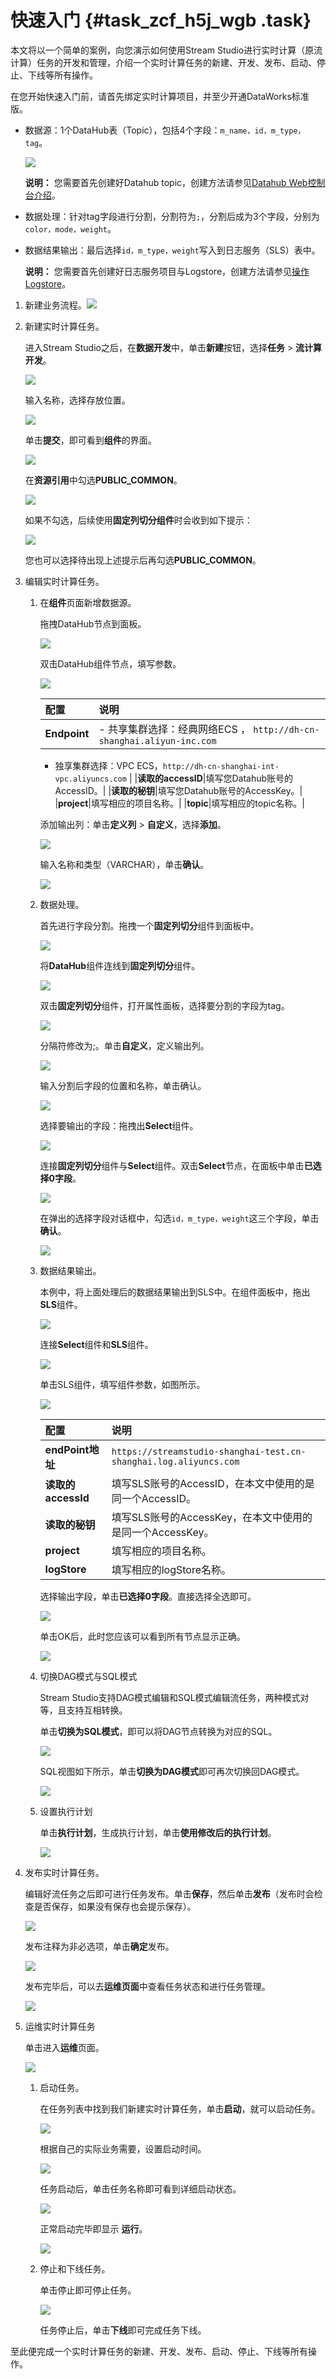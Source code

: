 # 快速入门 {#task_zcf_h5j_wgb .task}

本文将以一个简单的案例，向您演示如何使用Stream Studio进行实时计算（原流计算）任务的开发和管理，介绍一个实时计算任务的新建、开发、发布、启动、停止、下线等所有操作。

在您开始快速入门前，请首先绑定实时计算项目，并至少开通DataWorks标准版。

-   数据源：1个DataHub表（Topic），包括4个字段：`m_name，id，m_type，tag`。

    ![](http://static-aliyun-doc.oss-cn-hangzhou.aliyuncs.com/assets/img/129966/156388133052670_zh-CN.png)

    **说明：** 您需要首先创建好Datahub topic，创建方法请参见[Datahub Web控制台介绍](https://help.aliyun.com/document_detail/47448.html)。

-   数据处理：针对tag字段进行分割，分割符为`;`，分割后成为3个字段，分别为`color，mode，weight`。
-   数据结果输出：最后选择`id，m_type，weight`写入到日志服务（SLS）表中。

    **说明：** 您需要首先创建好日志服务项目与Logstore，创建方法请参见[操作Logstore](../../../../cn.zh-CN/用户指南/准备工作/操作Logstore.md#)。


1.  新建业务流程。![](http://static-aliyun-doc.oss-cn-hangzhou.aliyuncs.com/assets/img/129966/156388133152542_zh-CN.png)


2.  新建实时计算任务。 

    进入Stream Studio之后，在**数据开发**中，单击**新建**按钮，选择**任务** \> **流计算开发**。

    ![](http://static-aliyun-doc.oss-cn-hangzhou.aliyuncs.com/assets/img/129966/156388133139372_zh-CN.png)

    输入名称，选择存放位置。

    ![](http://static-aliyun-doc.oss-cn-hangzhou.aliyuncs.com/assets/img/129966/156388133139373_zh-CN.png)

    单击**提交**，即可看到**组件**的界面。

    ![](http://static-aliyun-doc.oss-cn-hangzhou.aliyuncs.com/assets/img/129966/156388133139374_zh-CN.png)

    在**资源引用**中勾选**PUBLIC\_COMMON**。

    ![](http://static-aliyun-doc.oss-cn-hangzhou.aliyuncs.com/assets/img/129966/156388133139375_zh-CN.png)

    如果不勾选，后续使用**固定列切分组件**时会收到如下提示：

    ![](http://static-aliyun-doc.oss-cn-hangzhou.aliyuncs.com/assets/img/129966/156388133139376_zh-CN.png)

    您也可以选择待出现上述提示后再勾选**PUBLIC\_COMMON**。

3.  编辑实时计算任务。 
    1.  在**组件**页面新增数据源。 

        拖拽DataHub节点到面板。

        ![](http://static-aliyun-doc.oss-cn-hangzhou.aliyuncs.com/assets/img/129966/156388133139383_zh-CN.png)

        双击DataHub组件节点，填写参数。

        ![](http://static-aliyun-doc.oss-cn-hangzhou.aliyuncs.com/assets/img/129966/156388133239384_zh-CN.png)

        |配置|说明|
        |:-|:-|
        |**Endpoint**|         -   共享集群选择：经典网络ECS ， `http://dh-cn-shanghai.aliyun-inc.com`
        -   独享集群选择：VPC ECS，`http://dh-cn-shanghai-int-vpc.aliyuncs.com`
 |
        |**读取的accessID**|填写您Datahub账号的AccessID。|
        |**读取的秘钥**|填写您Datahub账号的AccessKey。|
        |**project**|填写相应的项目名称。|
        |**topic**|填写相应的topic名称。|

        添加输出列：单击**定义列** \> **自定义**，选择**添加**。

        ![](http://static-aliyun-doc.oss-cn-hangzhou.aliyuncs.com/assets/img/129966/156388133239388_zh-CN.png)

        输入名称和类型（VARCHAR），单击**确认**。

        ![](http://static-aliyun-doc.oss-cn-hangzhou.aliyuncs.com/assets/img/129966/156388133239390_zh-CN.png)

    2.  数据处理。 

        首先进行字段分割。拖拽一个**固定列切分**组件到面板中。

        ![](http://static-aliyun-doc.oss-cn-hangzhou.aliyuncs.com/assets/img/129966/156388133239391_zh-CN.png)

        将**DataHub**组件连线到**固定列切分**组件。

        ![](http://static-aliyun-doc.oss-cn-hangzhou.aliyuncs.com/assets/img/129966/156388133239392_zh-CN.png)

        双击**固定列切分**组件，打开属性面板，选择要分割的字段为tag。

        ![](http://static-aliyun-doc.oss-cn-hangzhou.aliyuncs.com/assets/img/129966/156388133339394_zh-CN.png)

        分隔符修改为;。单击**自定义**，定义输出列。

        ![](http://static-aliyun-doc.oss-cn-hangzhou.aliyuncs.com/assets/img/129966/156388133339395_zh-CN.png)

        输入分割后字段的位置和名称，单击确认。

        ![](http://static-aliyun-doc.oss-cn-hangzhou.aliyuncs.com/assets/img/129966/156388133339396_zh-CN.png)

        选择要输出的字段：拖拽出**Select**组件。

        ![](http://static-aliyun-doc.oss-cn-hangzhou.aliyuncs.com/assets/img/129966/156388133339402_zh-CN.png)

        连接**固定列切分**组件与**Select**组件。双击**Select**节点，在面板中单击**已选择0字段**。

        ![](http://static-aliyun-doc.oss-cn-hangzhou.aliyuncs.com/assets/img/129966/156388133339403_zh-CN.png)

        在弹出的选择字段对话框中，勾选`id，m_type，weight`这三个字段，单击**确认**。

        ![](http://static-aliyun-doc.oss-cn-hangzhou.aliyuncs.com/assets/img/129966/156388133439404_zh-CN.png)

    3.  数据结果输出。 

        本例中，将上面处理后的数据结果输出到SLS中。在组件面板中，拖出**SLS**组件。

        ![](http://static-aliyun-doc.oss-cn-hangzhou.aliyuncs.com/assets/img/129966/156388133439413_zh-CN.png)

        连接**Select**组件和**SLS**组件。

        ![](http://static-aliyun-doc.oss-cn-hangzhou.aliyuncs.com/assets/img/129966/156388133439414_zh-CN.png)

        单击SLS组件，填写组件参数，如图所示。

        ![](http://static-aliyun-doc.oss-cn-hangzhou.aliyuncs.com/assets/img/129966/156388133439415_zh-CN.png)

        |配置|说明|
        |:-|:-|
        |**endPoint地址**|`https://streamstudio-shanghai-test.cn-shanghai.log.aliyuncs.com`|
        |**读取的accessId**|填写SLS账号的AccessID，在本文中使用的是同一个AccessID。|
        |**读取的秘钥**|填写SLS账号的AccessKey，在本文中使用的是同一个AccessKey。|
        |**project**|填写相应的项目名称。|
        |**logStore**|填写相应的logStore名称。|

        选择输出字段，单击**已选择0字段**。直接选择全选即可。

        ![](http://static-aliyun-doc.oss-cn-hangzhou.aliyuncs.com/assets/img/129966/156388133439417_zh-CN.png)

        单击OK后，此时您应该可以看到所有节点显示正确。

        ![](http://static-aliyun-doc.oss-cn-hangzhou.aliyuncs.com/assets/img/129966/156388133539418_zh-CN.png)

    4.  切换DAG模式与SQL模式 

        Stream Studio支持DAG模式编辑和SQL模式编辑流任务，两种模式对等，且支持互相转换。

        单击**切换为SQL模式**，即可以将DAG节点转换为对应的SQL。

        ![](http://static-aliyun-doc.oss-cn-hangzhou.aliyuncs.com/assets/img/129966/156388133539419_zh-CN.png)

        SQL视图如下所示，单击**切换为DAG模式**即可再次切换回DAG模式。

        ![](http://static-aliyun-doc.oss-cn-hangzhou.aliyuncs.com/assets/img/129966/156388133539420_zh-CN.png)

    5.  设置执行计划 

        单击**执行计划**，生成执行计划，单击**使用修改后的执行计划**。

        ![](http://static-aliyun-doc.oss-cn-hangzhou.aliyuncs.com/assets/img/129966/156388133539421_zh-CN.png)

4.  发布实时计算任务。 

    编辑好流任务之后即可进行任务发布。单击**保存**，然后单击**发布**（发布时会检查是否保存，如果没有保存也会提示保存）。

    ![](http://static-aliyun-doc.oss-cn-hangzhou.aliyuncs.com/assets/img/129966/156388133639422_zh-CN.png)

    发布注释为非必选项，单击**确定**发布。

    ![](http://static-aliyun-doc.oss-cn-hangzhou.aliyuncs.com/assets/img/129966/156388133639423_zh-CN.png)

    发布完毕后，可以去**运维页面**中查看任务状态和进行任务管理。

    ![](http://static-aliyun-doc.oss-cn-hangzhou.aliyuncs.com/assets/img/129966/156388133639424_zh-CN.png)

5.  运维实时计算任务 

    单击进入**运维**页面。

    ![](http://static-aliyun-doc.oss-cn-hangzhou.aliyuncs.com/assets/img/129966/156388133639425_zh-CN.png)

    1.  启动任务。 

        在任务列表中找到我们新建实时计算任务，单击**启动**，就可以启动任务。

        ![](http://static-aliyun-doc.oss-cn-hangzhou.aliyuncs.com/assets/img/129966/156388133639430_zh-CN.png)

        根据自己的实际业务需要，设置启动时间。

        ![](http://static-aliyun-doc.oss-cn-hangzhou.aliyuncs.com/assets/img/129966/156388133639431_zh-CN.png)

        任务启动后，单击任务名称即可看到详细启动状态。

        ![](http://static-aliyun-doc.oss-cn-hangzhou.aliyuncs.com/assets/img/129966/156388133739436_zh-CN.png)

        正常启动完毕即显示 **运行**。

        ![](http://static-aliyun-doc.oss-cn-hangzhou.aliyuncs.com/assets/img/129966/156388133739438_zh-CN.png)

    2.  停止和下线任务。 

        单击停止即可停止任务。

        ![](http://static-aliyun-doc.oss-cn-hangzhou.aliyuncs.com/assets/img/129966/156388133739439_zh-CN.png)

        任务停止后，单击**下线**即可完成任务下线。


至此便完成一个实时计算任务的新建、开发、发布、启动、停止、下线等所有操作。

